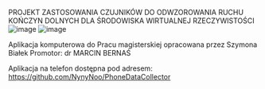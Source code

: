
PROJEKT ZASTOSOWANIA CZUJNIKÓW DO ODWZOROWANIA RUCHU KOŃCZYN DOLNYCH DLA ŚRODOWISKA WIRTUALNEJ RZECZYWISTOŚCI
![image](https://github.com/user-attachments/assets/7396b9f9-72bd-4407-9ecf-a906f948e43d)
![image](https://github.com/user-attachments/assets/c11ba403-9960-4b56-ab37-7ac5dfa51135)

Aplikacja komputerowa do Pracu magisterskiej 
opracowana przez Szymona Białek 
Promotor: dr MARCIN BERNAŚ

Aplikacja na telefon dostępna pod adresem:
https://github.com/NynyNoo/PhoneDataCollector
